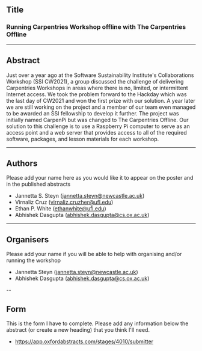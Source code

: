 ## Title

### Running Carpentries Workshop offline with The Carpentries Offline

---
## Abstract 
Just over a year ago at the Software Sustainability Institute's Collaborations Workshop (SSI CW2021), a group discussed the challenge of delivering Carpentries Workshops in areas where there is no, limited, or intermittent Internet access. We took the problem forward to the Hackday which was the last day of CW2021 and won the first prize with our solution. A year later we are still working on the project and a member of our team even managed to be awarded an SSI fellowship to develop it further. The project was initially named CarpenPi but was changed to The Carpentries Offline. Our solution to this challenge is to use a Raspberry Pi computer to serve as an access point and a web server that provides access to all of the required software, packages, and lesson materials for each workshop.

---
## Authors
Please add your name here as you would like it to appear on the poster and in the published abstracts
- Jannetta S. Steyn (jannetta.steyn@newcastle.ac.uk)
- Virnaliz Cruz (virnaliz.cruzher@ufl.edu)
- Ethan P. White (ethanwhite@ufl.edu)
- Abhishek Dasgupta (abhishek.dasgupta@cs.ox.ac.uk)


---
## Organisers
Please add your name if you will be able to help with organising and/or running the workshop
- Jannetta Steyn (jannetta.steyn@newcastle.ac.uk)
- Abhishek Dasgupta (abhishek.dasgupta@cs.ox.ac.uk)

--
## Form

This is the form I have to complete. Please add any information below the abstract (or create a new heading) that you think I'll need.
- https://app.oxfordabstracts.com/stages/4010/submitter

